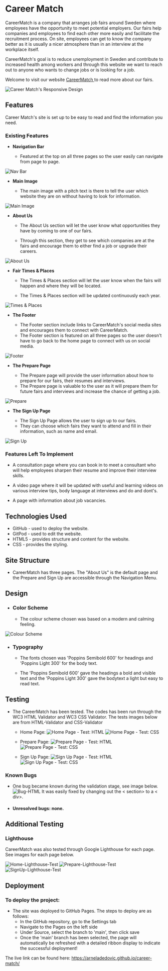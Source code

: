 # Career Match

CareerMatch is a company that arranges job fairs around Sweden where employees have the opportunity to meet potential employers. Our fairs help companies and employees to find each other more easily and facilitate the recruitment process. On site, employees can get to know the company better as it is usually a nicer atmosphere than in an interview at the workplace itself. 

CareerMatch's goal is to reduce unemployment in Sweden and contribute to increased health among workers and through this website we want to reach out to anyone who wants to change jobs or is looking for a job.

Welcome to visit our website <a href="https://arneladedovic.github.io/career-match/index.html" target="_blank" rel="noopener"> CareerMatch </a> to read more about our fairs. 

![Career Match's Responsive Design](assets/images/readme.images/career-match.png)

## Features
Career Match's site is set up to be easy to read and find the information you need. 

### Existing Features

- __Navigation Bar__

    * Featured at the top on all three pages so the user easily can navigate from page to page. 

![Nav Bar](assets/images/readme.images/navigation-bar.png)

- __Main Image__

    * The main image with a pitch text is there to tell the user which website they are on without having to look for information. 

![Main Image](assets/images/readme.images/head-image.png)

- __About Us__ 

    * The About Us section will let the user know what opportunities they have by coming to one of our fairs.
    
    * Through this section, they get to see which companies are at the fairs and encourage them to either find a job or upgrade their careers.

![About Us](assets/images/readme.images/about-careermatch.png)

- __Fair Times & Places__

    * The Times & Places section will let the user know when the fairs will happen and where they will be located.

    * The Times & Places section will be updated continuously each year. 

![Times & Places](assets/images/readme.images/place-and-date.png)

- __The Footer__

    * The Footer section include links to CareerMatch's social media sites and encourages them to connect with CareerMatch.
    * The Footer section is featured on all three pages so the user doesn't have to go back to the home page to connect with us on social media. 

![Footer](assets/images/readme.images/footer.png)

- __The Prepare Page__

    * The Prepare page will provide the user information about how to prepare for our fairs, their resumes and interviews.
    * The Prepare page is valuable to the user as it will prepare them for future fairs and interviews and increase the chance of getting a job.

![Prepare](assets/images/readme.images/prepare.png)

- __The Sign Up Page__

    * The Sign Up Page allows the user to sign up to our fairs.
    * They can choose which fairs they want to attend and fill in their information, such as name and email.

![Sign Up](assets/images/readme.images/signup.png)

### Features Left To Implement

* A consultation page where you can book in to meet a consultant who will help employees sharpen their resume and improve their interview skills. 

* A video page where it will be updated with useful and learning videos on various interview tips, body language at interviews and do and dont's.

* A page with information about job vacancies.

## Technologies Used

* GitHub - used to deploy the website.
* GitPod - used to edit the website.
* HTML5 - provides structure and content for the website.
* CSS - provides the styling.

## Site Structure

* CareerMatch has three pages. The "About Us" is the default page and the Prepare and Sign Up are accessible through the Navigation Menu.

## Design

* ### Color Scheme
    
   * The colour scheme chosen was based on a modern and calming feeling. 

![Colour Scheme](assets/images/readme.images/color-scheme.png)

* ### Typography 

    * The fonts chosen was 'Poppins Semibold 600' for headings and 'Poppins Light 300' for the body text. 

    * The 'Poppins Semibold 600' gave the headings a bold and visible text and the 'Poppins Light 300' gave the bodytext a light but easy to read text. 

## Testing

* The CareerMatch has been tested. The codes has been run through the WC3 HTML Validator and WC3 CSS Validator. 
The tests images below are from HTML-Validator and CSS-Validator
  
    * Home Page:
    ![Home Page - Test: HTML](assets/images/readme.images/test-home-html.png)
    ![Home Page - Test: CSS](assets/images/readme.images/test-home-css.png)

    * Prepare Page:
    ![Prepare Page - Test: HTML](assets/images/readme.images/test-prepare-html.png)
    ![Prepare Page - Test: CSS](assets/images/readme.images/test-prepare-css.png)

    * Sign Up Page:
    ![Sign Up Page - Test: HTML](assets/images/readme.images/test-signup-html.png)
    ![Sign Up Page - Test: CSS](assets/images/readme.images/test-signup-css.png)

### Known Bugs

* One bug became known during the validation stage, see image below. 
![Bug-HTML](assets/images/readme.images/error-html.png)
It was easily fixed by changing out the < section> to a < div>. 

* #### Unresolved bugs: none.

## Additional Testing

### Lighthouse

CareerMatch was also tested through Google Lighthouse for each page. See images for each page below. 

![Home-Lighthouse-Test](assets/images/readme.images/home-lg.png)
![Prepare-Lighthouse-Test](assets/images/readme.images/prepare-lg.png)
![SignUp-Lighthouse-Test](assets/images/readme.images/signup-lg.png)

## Deployment

### To deploy the project:
* The site was deployed to GitHub Pages. The steps to deploy are as follows:
    * In the GitHub repository, go to the Settings tab
    * Navigate to the Pages on the left side
    * Under Source, select the branch to 'main', then click save
    * Once the 'main' branch has been selected, the page will automatically be refreshed with a detailed ribbon display to indicate the successful deployment!

The live link can be found here: https://arneladedovic.github.io/career-match/